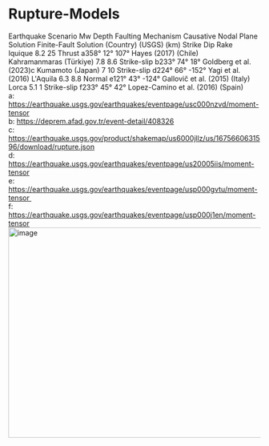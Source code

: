 # Rupture-Models

Earthquake Scenario	Mw	Depth	Faulting Mechanism	Causative Nodal Plane Solution			Finite-Fault Solution
(Country)	(USGS)	(km)		Strike	Dip	Rake	
Iquique	8.2	25	Thrust	a358°	12°	107°	Hayes (2017)
(Chile)							
Kahramanmaras (Türkiye)	7.8	8.6	Strike-slip	b233°	74°	18°	Goldberg et al. (2023)c
Kumamoto (Japan)	7	10	Strike-slip	d224°	66°	-152°	Yagi et al. (2016)
L'Aquila	6.3	8.8	Normal	e121°	43°	-124°	Gallovič et al. (2015)
(Italy)							
Lorca	5.1	1	Strike-slip	f233°	45°	42°	Lopez-Camino et al. (2016)
(Spain)							
a: https://earthquake.usgs.gov/earthquakes/eventpage/usc000nzvd/moment-tensor							
b: https://deprem.afad.gov.tr/event-detail/408326							
c: https://earthquake.usgs.gov/product/shakemap/us6000jllz/us/1675660631596/download/rupture.json							
d: https://earthquake.usgs.gov/earthquakes/eventpage/us20005iis/moment-tensor							
e: https://earthquake.usgs.gov/earthquakes/eventpage/usp000gvtu/moment-tensor 							
f: https://earthquake.usgs.gov/earthquakes/eventpage/usp000j1en/moment-tensor							
<img width="513" height="420" alt="image" src="https://github.com/user-attachments/assets/caf94227-3421-4614-9989-d778871a40d8" />
